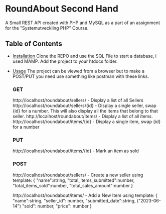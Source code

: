# RoundAbout Second Hand

A Small REST API created with PHP and MySQL as a part of an assignment for the "Systemutveckling PHP" Course.

## Table of Contents

- [Installation](#installation)
  Clone the REPO and use the SQL File to start a database, i used MAMP.
  Add the project to your htdocs folder.
- [Usage](#usage)
  The project can be viewed from a browser but to make a POST/PUT you need use something like postman with these links.

  ### GET

  http://localhost/roundabout/sellers/ - Display a list of all Sellers
  http://localhost/roundabout/sellers/{id} - Display a single seller, swap {id} for a number. This will also display all the items that belong to that seller.
  http://localhost/roundabout/items/ - Display a list of all items.
  http://localhost/roundabout/items/{id} - Display a single item, swap {id} for a number

  ### PUT

  http://localhost/roundabout/items/{id} - Mark an item as sold

  ### POST

  http://localhost/roundabout/sellers/ - Create a new seller using template:
  {
  "name":string,
  "total_items_submitted":number,
  "total_items_sold":number,
  "total_sales_amount":number
  }

  http://localhost/roundabout/items/ - Add a New Item using template:
  {
  "name":string,
  "seller_id": number,
  "submitted_date":string, ("2023-06-14")
  "sold": number,
  "price": number
  }
